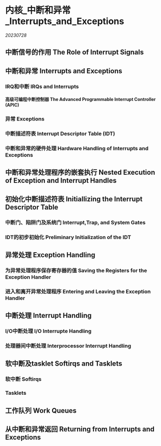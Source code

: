 ﻿# 内核_中断和异常_Interrupts_and_Exceptions  

*20230728*  

## 中断信号的作用 The Role of Interrupt Signals

## 中断和异常 Interrupts and Exceptions

### IRQ和中断 IRQs and Interrupts

#### 高级可编程中断控制器 The Advanced Programmable Interrupt Controller (APIC)

### 异常 Exceptions

### 中断描述符表 Interrupt Descriptor Table (IDT)

### 中断和异常的硬件处理 Hardware Handling of Interrupts and Exceptions

## 中断和异常处理程序的嵌套执行 Nested Execution of Exception and Interrupt Handles

## 初始化中断描述符表 Initiallizing the Interrupt Descriptor Table

### 中断门、陷阱门及系统门 Interrupt,Trap, and System Gates

### IDT的初步初始化 Preliminary Initialization of the IDT

## 异常处理 Exception Handling

### 为异常处理程序保存寄存器的值 Saving the Registers for the Exception Handler

### 进入和离开异常处理程序 Entering and Leaving the Exception Handler

## 中断处理 Interrupt Handling

### I/O中断处理 I/O Interrupte Handling

### 处理器间中断处理 Interprocessor Interrupt Handling

## 软中断及tasklet Softirqs and Tasklets

### 软中断 Softirqs

### Tasklets

## 工作队列 Work Queues

## 从中断和异常返回 Returning from Interrupts and Exceptions